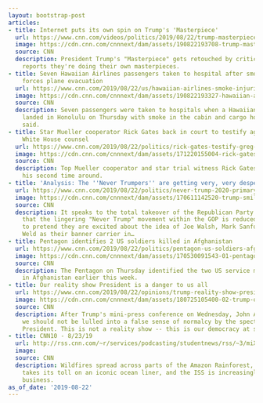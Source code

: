 ```yaml
---
layout: bootstrap-post
articles:
- title: Internet puts its own spin on Trump's 'Masterpiece'
  url: https://www.cnn.com/videos/politics/2019/08/22/trump-masterpiece-painting-moos-pkg-vpx.cnn
  image: https://cdn.cnn.com/cnnnext/dam/assets/190822193708-trump-masterpiece-painting-moos-pkg-super-tease.jpg
  source: CNN
  description: President Trump's "Masterpiece" gets retouched by critics. Jeanne Moos
    reports they're doing their own masterpieces.
- title: Seven Hawaiian Airlines passengers taken to hospital after smoke in the cabin
    forces plane evacuation
  url: https://www.cnn.com/2019/08/22/us/hawaiian-airlines-smoke-injuries/index.html
  image: https://cdn.cnn.com/cnnnext/dam/assets/190822193327-hawaiian-airlines-flight-evacuated-super-tease.jpg
  source: CNN
  description: Seven passengers were taken to hospitals when a Hawaiian Airlines flight
    landed in Honolulu on Thursday with smoke in the cabin and cargo hold, officials
    said.
- title: Star Mueller cooperator Rick Gates back in court to testify against former
    White House counsel
  url: https://www.cnn.com/2019/08/22/politics/rick-gates-testify-greg-craig-trial-robert-mueller/index.html
  image: https://cdn.cnn.com/cnnnext/dam/assets/171220155004-rick-gates-super-tease.jpg
  source: CNN
  description: Top Mueller cooperator and star trial witness Rick Gates had it easier
    his second time around.
- title: 'Analysis: The ''Never Trumpers'' are getting very, very desperate'
  url: https://www.cnn.com/2019/08/22/politics/never-trump-2020-primary/index.html
  image: https://cdn.cnn.com/cnnnext/dam/assets/170611142520-trump-smiling-super-tease.jpg
  source: CNN
  description: It speaks to the total takeover of the Republican Party by Donald Trump
    that the lingering "Never Trump" movement within the GOP is reduced to trying
    to pretend they are excited about the idea of Joe Walsh, Mark Sanford or Bill
    Weld as their banner carrier in…
- title: Pentagon identifies 2 US soldiers killed in Afghanistan
  url: https://www.cnn.com/2019/08/22/politics/pentagon-us-soldiers-afghanistan/index.html
  image: https://cdn.cnn.com/cnnnext/dam/assets/170530091543-01-pentagon-aerial-file-super-tease.jpg
  source: CNN
  description: The Pentagon on Thursday identified the two US service members killed
    in Afghanistan earlier this week.
- title: Our reality show President is a danger to us all
  url: https://www.cnn.com/2019/08/22/opinions/trump-reality-show-president-danger-avlon/index.html
  image: https://cdn.cnn.com/cnnnext/dam/assets/180725105400-02-trump-oped-0725-super-tease.jpg
  source: CNN
  description: After Trump's mini-press conference on Wednesday, John Avlon writes
    we should not be lulled into a false sense of normalcy by the spectacle of this
    President. This is not a reality show -- this is our democracy at stake.
- title: CNN10 - 8/23/19
  url: http://rss.cnn.com/~r/services/podcasting/studentnews/rss/~3/miXrYGJCd0o/ten-0823.cnn_2779137_ios_1240.mp4
  image: 
  source: CNN
  description: Wildfires spread across parts of the Amazon Rainforest, deterioration
    takes its toll on an iconic ocean liner, and the ISS is increasingly open for
    business.
as_of_date: '2019-08-22'
---
```


